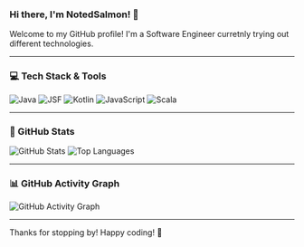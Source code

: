 ### Hi there, I'm NotedSalmon! 🌟

Welcome to my GitHub profile! I'm a Software Engineer curretnly trying out different technologies.

---

### 💻 Tech Stack & Tools
![Java](https://img.shields.io/badge/Java-ED8B00?style=for-the-badge&logo=java&logoColor=white)
![JSF](https://img.shields.io/badge/JSF-323330?style=for-the-badge&logo=java&logoColor=white)
![Kotlin](https://img.shields.io/badge/Kotlin-0095D5?style=for-the-badge&logo=kotlin&logoColor=white)
![JavaScript](https://img.shields.io/badge/JavaScript-F7DF1E?style=for-the-badge&logo=javascript&logoColor=black)
![Scala](https://img.shields.io/badge/Scala-DC322F?style=for-the-badge&logo=scala&logoColor=white)

---

### 🌟 GitHub Stats
![GitHub Stats](https://github-readme-stats.vercel.app/api?username=notedsalmon&show_icons=true&theme=radical)
![Top Languages](https://github-readme-stats.vercel.app/api/top-langs/?username=notedsalmon&layout=compact&theme=radical)

---

### 📊 GitHub Activity Graph
![GitHub Activity Graph](https://github-readme-activity-graph.vercel.app/graph?username=notedsalmon&theme=react-dark)

---


Thanks for stopping by! Happy coding! 🚀
